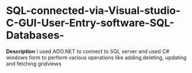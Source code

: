 # SQL-connected-via-Visual-studio-C-GUI-User-Entry-software-SQL-Databases-

**Description**
I used ADO.NET to connect to SQL server and used C# windows form to perform various operations like adding,deleting, updating and fetching gridviews
